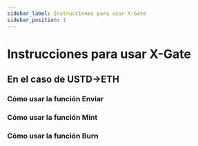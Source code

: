 ```yaml
---
sidebar_label: Instrucciones para usar X-Gate
sidebar_position: 1
---
```


# Instrucciones para usar X-Gate

## En el caso de USTD→ETH

### **Cómo usar la función Enviar**

### **Cómo usar la función Mint**

### **Cómo usar la función Burn**
